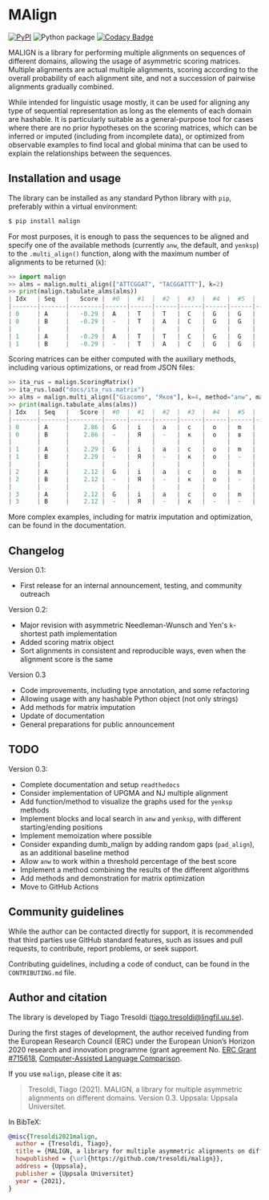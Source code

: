 # MAlign

[![PyPI](https://img.shields.io/pypi/v/malign.svg)](https://pypi.org/project/malign)
![Python package](https://github.com/tresoldi/malign/workflows/Python%20package/badge.svg)
[![Codacy Badge](https://api.codacy.com/project/badge/Grade/f6428290a03742e69a6a5cb512a99650)](https://www.codacy.com/manual/tresoldi/malign?utm_source=github.com&amp;utm_medium=referral&amp;utm_content=tresoldi/malign&amp;utm_campaign=Badge_Grade)

MALIGN is a library for performing multiple alignments on sequences of different
domains, allowing the usage of asymmetric scoring matrices. Multiple alignments
are actual multiple alignments, scoring according to the overall probability
of each alignment site, and not a succession of pairwise alignments gradually
combined.

While intended for linguistic usage mostly, it can be used for aligning any type of
sequential representation as long as the elements of each domain are hashable. It is
particularly suitable as a general-purpose tool for cases where there are no prior
hypotheses on the scoring matrices, which can be inferred or imputed (including
from incomplete data), or optimized from observable examples to find local and
global minima that can be used to explain the relationships between the sequences.

## Installation and usage

The library can be installed as any standard Python library with
`pip`, preferably within a virtual environment:

```bash
$ pip install malign
```

For most purposes, it is enough to pass the sequences to be aligned and
specify one of the available methods (currently `anw`, the default, 
and `yenksp`) to the `.multi_align()` function, along with the maximum
number of alignments to be returned (`k`):

```python
>> import malign                                                                                                      
>> alms = malign.multi_align(["ATTCGGAT", "TACGGATTT"], k=2)                                                   
>> print(malign.tabulate_alms(alms))                                                                                  
| Idx   | Seq   |   Score |  #0  |  #1  |  #2  |  #3  |  #4  |  #5  |  #6  |  #7  |  #8  |  #9  |
|-------|-------|---------|------|------|------|------|------|------|------|------|------|------|
| 0     | A     |   -0.29 |  A   |  T   |  T   |  C   |  G   |  G   |  A   |  -   |  T   |  -   |
| 0     | B     |   -0.29 |  -   |  T   |  A   |  C   |  G   |  G   |  A   |  T   |  T   |  T   |
|       |       |         |      |      |      |      |      |      |      |      |      |      |
| 1     | A     |   -0.29 |  A   |  T   |  T   |  C   |  G   |  G   |  A   |  -   |  -   |  T   |
| 1     | B     |   -0.29 |  -   |  T   |  A   |  C   |  G   |  G   |  A   |  T   |  T   |  T   |
```

Scoring matrices can be either computed with the auxiliary methods, including various
optimizations, or read from JSON files:

```python
>> ita_rus = malign.ScoringMatrix()
>> ita_rus.load("docs/ita_rus.matrix")
>> alms = malign.multi_align(["Giacomo", "Яков"], k=4, method="anw", matrix=ita_rus)
>> print(malign.tabulate_alms(alms))
| Idx   | Seq   |   Score |  #0  |  #1  |  #2  |  #3  |  #4  |  #5  |  #6  |  #7  |
|-------|-------|---------|------|------|------|------|------|------|------|------|
| 0     | A     |    2.86 |  G   |  i   |  a   |  c   |  o   |  m   |  o   |      |
| 0     | B     |    2.86 |  -   |  Я   |  -   |  к   |  о   |  в   |  -   |      |
|       |       |         |      |      |      |      |      |      |      |      |
| 1     | A     |    2.29 |  G   |  i   |  a   |  c   |  o   |  m   |  o   |      |
| 1     | B     |    2.29 |  -   |  Я   |  -   |  к   |  о   |  -   |  в   |      |
|       |       |         |      |      |      |      |      |      |      |      |
| 2     | A     |    2.12 |  G   |  i   |  a   |  c   |  o   |  m   |  o   |  -   |
| 2     | B     |    2.12 |  -   |  Я   |  -   |  к   |  о   |  -   |  -   |  в   |
|       |       |         |      |      |      |      |      |      |      |      |
| 3     | A     |    2.12 |  G   |  i   |  a   |  c   |  o   |  m   |  o   |  -   |
| 3     | B     |    2.12 |  -   |  Я   |  -   |  к   |  -   |  -   |  о   |  в   |
```

More complex examples, including for matrix imputation and optimization, can
be found in the documentation.

## Changelog

Version 0.1:
  - First release for an internal announcement, testing, and community outreach

Version 0.2:
  - Major revision with asymmetric Needleman-Wunsch and Yen's `k`-shortest path
    implementation
  - Added scoring matrix object
  - Sort alignments in consistent and reproducible ways, even when the alignment
    score is the same

Version 0.3
  - Code improvements, including type annotation, and some refactoring
  - Allowing usage with any hashable Python object (not only strings)
  - Add methods for matrix imputation  
  - Update of documentation
  - General preparations for public announcement

## TODO

Version 0.3:
  - Complete documentation and setup `readthedocs`
  - Consider implementation of UPGMA and NJ multiple alignment
  - Add function/method to visualize the graphs used for the `yenksp` methods
  - Implement blocks and local search in `anw` and `yenksp`, with different
    starting/ending positions
  - Implement memoization where possible
  - Consider expanding dumb_malign by adding random gaps (`pad_align`), as an additional
    baseline method
  - Allow `anw` to work within a threshold percentage of the best score
  - Implement a method combining the results of the different algorithms
  - Add methods and demonstration for matrix optimization
  - Move to GitHub Actions

## Community guidelines

While the author can be contacted directly for support, it is recommended
that third parties use GitHub standard features, such as issues and
pull requests, to contribute, report problems, or seek support.

Contributing guidelines, including a code of conduct, can be found in
the `CONTRIBUTING.md` file.

## Author and citation

The library is developed by Tiago Tresoldi (tiago.tresoldi@lingfil.uu.se).

During the first stages of development, the author received funding from the
European Research Council (ERC) under the European Union’s Horizon 2020
research and innovation programme (grant agreement
No. [ERC Grant #715618](https://cordis.europa.eu/project/rcn/206320/factsheet/en),
[Computer-Assisted Language Comparison](https://digling.org/calc/).

If you use `malign`, please cite it as:

  > Tresoldi, Tiago (2021). MALIGN, a library for multiple asymmetric alignments on
  > different domains. Version 0.3. Uppsala: Uppsala Universitet.

In BibTeX:

```bibtex
@misc{Tresoldi2021malign,
  author = {Tresoldi, Tiago},
  title = {MALIGN, a library for multiple asymmetric alignments on different domains. Version 0.3},
  howpublished = {\url{https://github.com/tresoldi/malign}},
  address = {Uppsala},
  publisher = {Uppsala Universitet}
  year = {2021},
}
```

